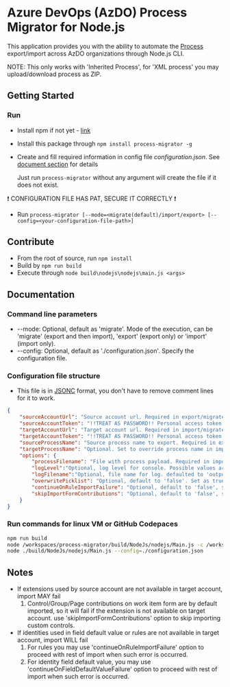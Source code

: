 # Azure DevOps (AzDO) Process Migrator for Node.js

This application provides you with the ability to automate the [Process](https://docs.microsoft.com/en-us/azure/devops/organizations/settings/work/manage-process?view=azure-devops) export/import across AzDO organizations through Node.js CLI.

NOTE: This only works with 'Inherited Process', for 'XML process' you may upload/download process as ZIP.

## Getting Started

### Run

- Install npm if not yet - [link](https://www.npmjs.com/get-npm)
- Install this package through `npm install process-migrator -g`
- Create and fill required information in config file *configuration.json*. See [document section](#documentation) for details

   Just run ```process-migrator``` without any argument will create the file if it does not exist.

:exclamation: CONFIGURATION FILE HAS PAT, SECURE IT CORRECTLY :exclamation:

- Run `process-migrator [--mode=<migrate(default)/import/export> [--config=<your-configuration-file-path>]`
  
## Contribute

- From the root of source, run `npm install`
- Build by `npm run build`
- Execute through `node build\nodejs\nodejs\main.js <args>`

## Documentation

### Command line parameters

- --mode: Optional, default as 'migrate'. Mode of the execution, can be 'migrate' (export and then import), 'export' (export only) or 'import' (import only).
- --config: Optional, default as './configuration.json'. Specify the configuration file.

### Configuration file structure

- This file is in [JSONC](https://github.com/Microsoft/node-jsonc-parser) format, you don't have to remove comment lines for it to work.

``` json
{
    "sourceAccountUrl": "Source account url. Required in export/migrate mode, ignored in import mode. ",
    "sourceAccountToken": "!!TREAT AS PASSWORD!! Personal access token for source account. Required in export/migrate mode, ignored in import mode.",
    "targetAccountUrl": "Target account url. Required in import/migrate mode, ignored in export mode. ",
    "targetAccountToken": "!!TREAT AS PASSWORD!! Personal access token for target account. Required in import/migrate mode, ignored in export mode.",
    "sourceProcessName": "Source process name to export. Required in export/migrate mode, ignored in import mode. ",
    "targetProcessName": "Optional. Set to override process name in import/migrate mode.",
    "options": {
        "processFilename": "File with process payload. Required in import mode, optional for export/migrate mode.",
        "logLevel":"Optional, log level for console. Possible values are 'verbose'/'information'/'warning'/'error'.",
        "logFilename":"Optional, file name for log. defaulted to 'output/processMigrator.log'",
        "overwritePicklist": "Optional, default to 'false'. Set as true to overwrite picklist if exists on target or import will fail when picklist entries varies across source and target",
        "continueOnRuleImportFailure": "Optional, default to 'false', set true to continue import on failure importing rules, warning will be provided.",
        "skipImportFormContributions": "Optional, default to 'false', set true to skip import control contributions on work item form.",
    }
}
```

### Run commands for linux VM or GitHub Codepaces
```bash
npm run build
node /workspaces/process-migrator/build/NodeJs/nodejs/Main.js -c /workspaces/process-migrator/configuration.json
node ./build/NodeJs/nodejs/Main.js --config=./configuration.json

```

## Notes

- If extensions used by source account are not available in target account, import MAY fail
   1) Control/Group/Page contributions on work item form are by default imported, so it will fail if the extension is not available on target account. use 'skipImportFormContributions' option to skip importing custom controls.
- If identities used in field default value or rules are not available in target account, import WILL fail
   1) For rules you may use 'continueOnRuleImportFailure' option to proceed with rest of import when such error is occurred.
   2) For identity field default value, you may use 'continueOnFieldDefaultValueFailure' option to proceed with rest of import when such error is occurred.
